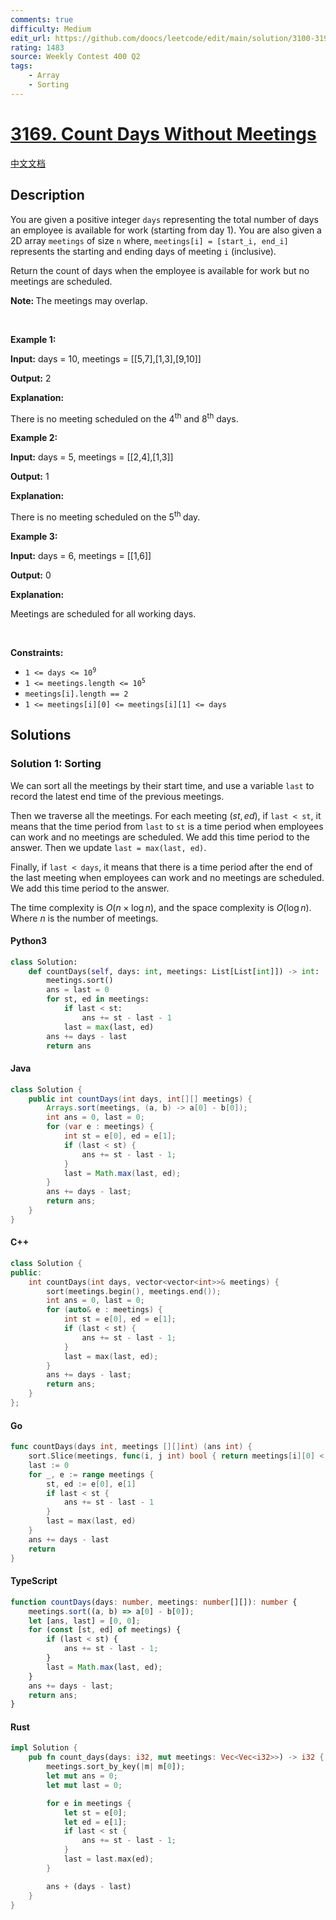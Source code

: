 ```yaml
---
comments: true
difficulty: Medium
edit_url: https://github.com/doocs/leetcode/edit/main/solution/3100-3199/3169.Count%20Days%20Without%20Meetings/README_EN.md
rating: 1483
source: Weekly Contest 400 Q2
tags:
    - Array
    - Sorting
---
```


<!-- problem:start -->

# [3169. Count Days Without Meetings](https://leetcode.com/problems/count-days-without-meetings)

[中文文档](/solution/3100-3199/3169.Count%20Days%20Without%20Meetings/README.md)

## Description

<!-- description:start -->

<p>You are given a positive integer <code>days</code> representing the total number of days an employee is available for work (starting from day 1). You are also given a 2D array <code>meetings</code> of size <code>n</code> where, <code>meetings[i] = [start_i, end_i]</code> represents the starting and ending days of meeting <code>i</code> (inclusive).</p>

<p>Return the count of days when the employee is available for work but no meetings are scheduled.</p>

<p><strong>Note: </strong>The meetings may overlap.</p>

<p>&nbsp;</p>
<p><strong class="example">Example 1:</strong></p>

<div class="example-block">
<p><strong>Input:</strong> <span class="example-io">days = 10, meetings = [[5,7],[1,3],[9,10]]</span></p>

<p><strong>Output:</strong> <span class="example-io">2</span></p>

<p><strong>Explanation:</strong></p>

<p>There is no meeting scheduled on the 4<sup>th</sup> and 8<sup>th</sup> days.</p>
</div>

<p><strong class="example">Example 2:</strong></p>

<div class="example-block">
<p><strong>Input:</strong> <span class="example-io">days = 5, meetings = [[2,4],[1,3]]</span></p>

<p><strong>Output:</strong> <span class="example-io">1</span></p>

<p><strong>Explanation:</strong></p>

<p>There is no meeting scheduled on the 5<sup>th </sup>day.</p>
</div>

<p><strong class="example">Example 3:</strong></p>

<div class="example-block">
<p><strong>Input:</strong> <span class="example-io">days = 6, meetings = [[1,6]]</span></p>

<p><strong>Output:</strong> 0</p>

<p><strong>Explanation:</strong></p>

<p>Meetings are scheduled for all working days.</p>
</div>

<p>&nbsp;</p>
<p><strong>Constraints:</strong></p>

<ul>
	<li><code>1 &lt;= days &lt;= 10<sup>9</sup></code></li>
	<li><code>1 &lt;= meetings.length &lt;= 10<sup>5</sup></code></li>
	<li><code>meetings[i].length == 2</code></li>
	<li><code><font face="monospace">1 &lt;= meetings[i][0] &lt;= meetings[i][1] &lt;= days</font></code></li>
</ul>

<!-- description:end -->

## Solutions

<!-- solution:start -->

### Solution 1: Sorting

We can sort all the meetings by their start time, and use a variable `last` to record the latest end time of the previous meetings.

Then we traverse all the meetings. For each meeting $(st, ed)$, if `last < st`, it means that the time period from `last` to `st` is a time period when employees can work and no meetings are scheduled. We add this time period to the answer. Then we update `last = max(last, ed)`.

Finally, if `last < days`, it means that there is a time period after the end of the last meeting when employees can work and no meetings are scheduled. We add this time period to the answer.

The time complexity is $O(n \times \log n)$, and the space complexity is $O(\log n)$. Where $n$ is the number of meetings.

<!-- tabs:start -->

#### Python3

```python
class Solution:
    def countDays(self, days: int, meetings: List[List[int]]) -> int:
        meetings.sort()
        ans = last = 0
        for st, ed in meetings:
            if last < st:
                ans += st - last - 1
            last = max(last, ed)
        ans += days - last
        return ans
```

#### Java

```java
class Solution {
    public int countDays(int days, int[][] meetings) {
        Arrays.sort(meetings, (a, b) -> a[0] - b[0]);
        int ans = 0, last = 0;
        for (var e : meetings) {
            int st = e[0], ed = e[1];
            if (last < st) {
                ans += st - last - 1;
            }
            last = Math.max(last, ed);
        }
        ans += days - last;
        return ans;
    }
}
```

#### C++

```cpp
class Solution {
public:
    int countDays(int days, vector<vector<int>>& meetings) {
        sort(meetings.begin(), meetings.end());
        int ans = 0, last = 0;
        for (auto& e : meetings) {
            int st = e[0], ed = e[1];
            if (last < st) {
                ans += st - last - 1;
            }
            last = max(last, ed);
        }
        ans += days - last;
        return ans;
    }
};
```

#### Go

```go
func countDays(days int, meetings [][]int) (ans int) {
	sort.Slice(meetings, func(i, j int) bool { return meetings[i][0] < meetings[j][0] })
	last := 0
	for _, e := range meetings {
		st, ed := e[0], e[1]
		if last < st {
			ans += st - last - 1
		}
		last = max(last, ed)
	}
	ans += days - last
	return
}
```

#### TypeScript

```ts
function countDays(days: number, meetings: number[][]): number {
    meetings.sort((a, b) => a[0] - b[0]);
    let [ans, last] = [0, 0];
    for (const [st, ed] of meetings) {
        if (last < st) {
            ans += st - last - 1;
        }
        last = Math.max(last, ed);
    }
    ans += days - last;
    return ans;
}
```

#### Rust

```rust
impl Solution {
    pub fn count_days(days: i32, mut meetings: Vec<Vec<i32>>) -> i32 {
        meetings.sort_by_key(|m| m[0]);
        let mut ans = 0;
        let mut last = 0;

        for e in meetings {
            let st = e[0];
            let ed = e[1];
            if last < st {
                ans += st - last - 1;
            }
            last = last.max(ed);
        }

        ans + (days - last)
    }
}
```

<!-- tabs:end -->

<!-- solution:end -->

<!-- problem:end -->
